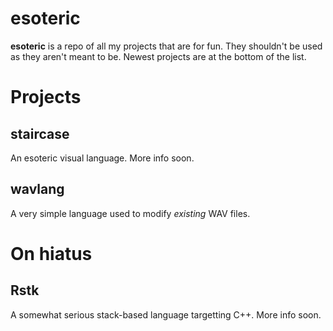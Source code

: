 esoteric
====

**esoteric** is a repo of all my projects that are for fun.  They shouldn't be used as they aren't meant to be.  Newest projects are at the bottom of the list.

# Projects

## staircase
An esoteric visual language.  More info soon.

## wavlang
A very simple language used to modify *existing* WAV files.


# On hiatus

## Rstk
A somewhat serious stack-based language targetting C++.  More info soon.
